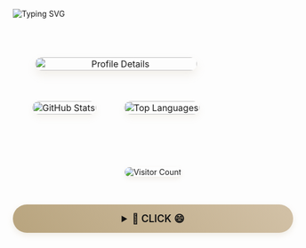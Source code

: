 ![Typing SVG](https://readme-typing-svg.herokuapp.com?color=%23B8A47E&bg=%23121212&center=true&vCenter=true&width=900&lines=Hi+there+👋,+I+am+Zhongwei+Chen.;🎉+Welcome+to+My+Github!;🤖+I'm+interested+in+Multi-modal+and+Cross-view+learning!;💬+Feel+free+to+ask+me+any+questions!)

<table style="width: 100%; border-collapse: separate; border-spacing: 20px; margin: 30px 0;">
  <tr>
    <td colspan="2" style="text-align: center; padding: 20px;">
      <img src="https://github-profile-summary-cards.vercel.app/api/cards/profile-details?username=ISChenawei&theme=dark" 
           alt="Profile Details" 
           style="border-radius: 25px; box-shadow: 0 8px 16px rgba(184,164,126,0.15); width: 100%; max-width: 600px;"/>
    </td>
  </tr>
  <tr>
    <td style="text-align: center; vertical-align: top; padding: 15px;">
      <img src="https://github-readme-stats.vercel.app/api?username=ISChenawei&show_icons=true&theme=dark&hide_title=true&bg_color=121212&text_color=B8A47E" 
           alt="GitHub Stats" 
           style="border-radius: 18px; box-shadow: 0 6px 12px rgba(184,164,126,0.1); width: 100%; max-width: 300px;"/>
    </td>
    <td style="text-align: center; vertical-align: top; padding: 15px;">
      <img src="https://github-readme-stats.vercel.app/api/top-langs/?username=ISChenawei&layout=compact&theme=dark&bg_color=121212&text_color=B8A47E" 
           alt="Top Languages" 
           style="border-radius: 18px; box-shadow: 0 6px 12px rgba(184,164,126,0.1); width: 100%; max-width: 300px;"/>
    </td>
  </tr>
</table>

<div align="center">
  <img src="https://komarev.com/ghpvc/?username=ISChenawei&style=flat-square&color=B8A47E" 
       alt="Visitor Count" 
       style="margin: 30px 0; box-shadow: 0 4px 8px rgba(184,164,126,0.15); border-radius: 15px;"/>
</div>

<!-- 金色惊喜区域 -->
<div align="center">
  <details>
    <summary style="background: linear-gradient(45deg, #B8A47E 0%, #D1C0A5 50%, #B8A47E 100%);
                   background-size: 200% auto;
                   color: #121212;
                   padding: 15px 30px;
                   border-radius: 25px;
                   cursor: pointer;
                   font-size: 18px;
                   font-weight: 600;
                   transition: 0.5s;
                   box-shadow: 0 4px 12px rgba(184,164,126,0.2);
                   margin: 20px 0;">
      🚀 CLICK 😄
    </summary>
    <div style="margin-top: 25px;">
      <div style="background: #1A1A1A; border-radius: 20px; padding: 25px; box-shadow: 0 8px 20px rgba(184,164,126,0.15);">
        <img src="https://github.com/ISChenawei/ISChenawei/blob/master/cat.gif" 
             alt="Coding Cat" 
             style="border-radius: 15px; 
                    box-shadow: 0 6px 12px rgba(184,164,126,0.15);
                    border: 2px solid rgba(184,164,126,0.2);
                    width: 350px;"/>
      </div>
    </div>
  </details>
</div>




